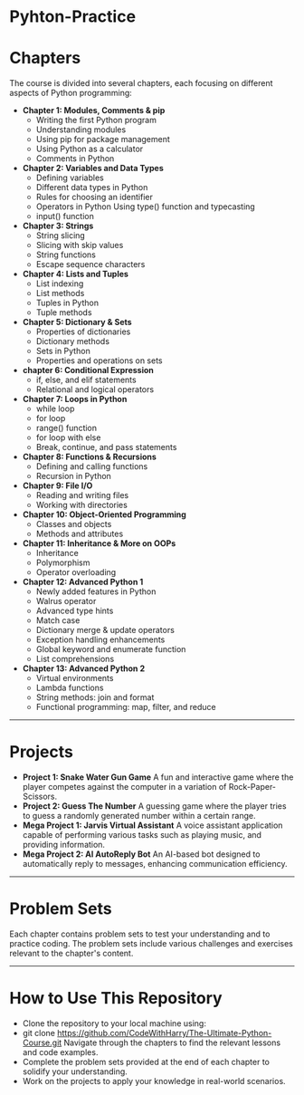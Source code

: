 # Pyhton-Practice

# Chapters
The course is divided into several chapters, each focusing on different aspects of Python programming:

- **Chapter 1: Modules, Comments & pip** 
    - Writing the first Python program 
    - Understanding modules 
    - Using pip for package management 
    - Using Python as a calculator
    - Comments in Python
- **Chapter 2: Variables and Data Types**
    - Defining variables
    - Different data types in Python
    - Rules for choosing an identifier
    - Operators in Python Using type() function and typecasting
    - input() function
- **Chapter 3: Strings**
    - String slicing
    - Slicing with skip values
    - String functions
    - Escape sequence characters
- **Chapter 4: Lists and Tuples**
    - List indexing
    - List methods
    - Tuples in Python
    - Tuple methods
- **Chapter 5: Dictionary & Sets**
    - Properties of dictionaries
    - Dictionary methods
    - Sets in Python
    - Properties and operations on sets
- **chapter 6: Conditional Expression**
    - if, else, and elif statements
    - Relational and logical operators
- **Chapter 7: Loops in Python**
    - while loop
    - for loop
    - range() function
    - for loop with else
    - Break, continue, and pass statements
- **Chapter 8: Functions & Recursions**
    - Defining and calling functions
    - Recursion in Python
- **Chapter 9: File I/O**
    - Reading and writing files
    - Working with directories
- **Chapter 10: Object-Oriented Programming**
    - Classes and objects
    - Methods and attributes
- **Chapter 11: Inheritance & More on OOPs**
    - Inheritance
    - Polymorphism
    - Operator overloading
- **Chapter 12: Advanced Python 1**
    - Newly added features in Python
    - Walrus operator
    - Advanced type hints
    - Match case
    - Dictionary merge & update operators
    - Exception handling enhancements
    - Global keyword and enumerate function
    - List comprehensions
- **Chapter 13: Advanced Python 2**
    - Virtual environments
    - Lambda functions
    - String methods: join and format
    - Functional programming: map, filter, and reduce

<hr>

# Projects
- **Project 1: Snake Water Gun Game**
A fun and interactive game where the player competes against the computer in a variation of Rock-Paper-Scissors.
- **Project 2: Guess The Number**
A guessing game where the player tries to guess a randomly generated number within a certain range.
- **Mega Project 1: Jarvis Virtual Assistant**
A voice assistant application capable of performing various tasks such as playing music, and providing information.
- **Mega Project 2: AI AutoReply Bot**
An AI-based bot designed to automatically reply to messages, enhancing communication efficiency.

<HR>

# Problem Sets
Each chapter contains problem sets to test your understanding and to practice coding. The problem sets include various challenges and exercises relevant to the chapter's content.

<HR>

# How to Use This Repository
- Clone the repository to your local machine using:
- git clone https://github.com/CodeWithHarry/The-Ultimate-Python-Course.git
Navigate through the chapters to find the relevant lessons and code examples.
- Complete the problem sets provided at the end of each chapter to solidify your understanding.
- Work on the projects to apply your knowledge in real-world scenarios.